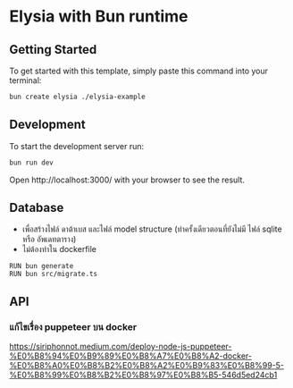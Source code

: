 # Elysia with Bun runtime

## Getting Started
To get started with this template, simply paste this command into your terminal:
```bash
bun create elysia ./elysia-example
```

## Development
To start the development server run:
```bash
bun run dev
```

Open http://localhost:3000/ with your browser to see the result.

## Database
- เพื่อสร้างไฟล์ ดาต้าเบส และไฟล์ model structure (ทำครั้งเดียวตอนที่ยังไม่มี ไฟล์ sqlite หรือ อัพเดทตาราง)
- ไม่ต้องทำใน dockerfile

```
RUN bun generate
RUN bun src/migrate.ts
```

## API


### แก้ไขเรื่อง puppeteer บน docker
https://siriphonnot.medium.com/deploy-node-js-puppeteer-%E0%B8%94%E0%B9%89%E0%B8%A7%E0%B8%A2-docker-%E0%B8%A0%E0%B8%B2%E0%B8%A2%E0%B9%83%E0%B8%99-5-%E0%B8%99%E0%B8%B2%E0%B8%97%E0%B8%B5-546d5ed24cb1